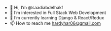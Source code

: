 - 👋 Hi, I’m @saadiabdelhak1
- 👀 I’m interested in Full Stack Web Development 
- 🌱 I’m currently learning Django & React/Redux
- 📫 How to reach me hardyhar06@gmail.com

<!---
saadiabdelhak1/saadiabdelhak1 is a ✨ special ✨ repository because its `README.md` (this file) appears on your GitHub profile.
You can click the Preview link to take a look at your changes.
--->
